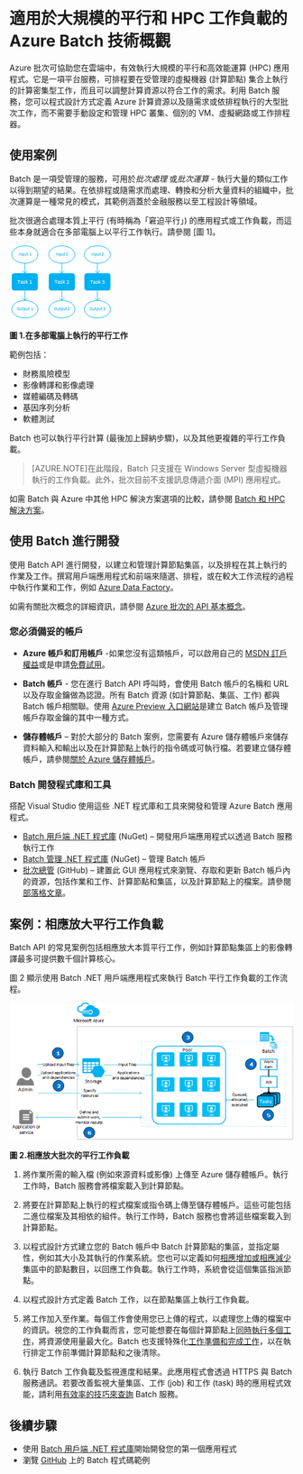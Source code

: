 <properties
	pageTitle="Azure 批次技術概觀 | Microsoft Azure"
	description="了解適用於大規模的平行和 HPC 工作負載之 Azure Batch 服務的概念、工作流程及案例"
	services="batch"
	documentationCenter=""
	authors="dlepow"
	manager="timlt"
	editor=""/>

<tags
	ms.service="batch"
	ms.workload="big-compute"
	ms.tgt_pltfrm="na"
	ms.devlang="na"
	ms.topic="get-started-article"
	ms.date="10/26/2015"
	ms.author="danlep"/>


# 適用於大規模的平行和 HPC 工作負載的 Azure Batch 技術概觀
Azure 批次可協助您在雲端中，有效執行大規模的平行和高效能運算 (HPC) 應用程式。它是一項平台服務，可排程要在受管理的虛擬機器 (計算節點) 集合上執行的計算密集型工作，而且可以調整計算資源以符合工作的需求。利用 Batch 服務，您可以程式設計方式定義 Azure 計算資源以及隨需求或依排程執行的大型批次工作，而不需要手動設定和管理 HPC 叢集、個別的 VM、虛擬網路或工作排程器。

## 使用案例

Batch 是一項受管理的服務，可用於*批次處理* 或*批次運算* - 執行大量的類似工作以得到期望的結果。在依排程或隨需求而處理、轉換和分析大量資料的組織中，批次運算是一種常見的模式，其範例涵蓋於金融服務以至工程設計等領域。

批次很適合處理本質上平行 (有時稱為「窘迫平行」) 的應用程式或工作負載，而這些本身就適合在多部電腦上以平行工作執行。請參閱 [圖 1]。

![平行工作][parallel]

**圖 1.在多部電腦上執行的平行工作**

範例包括：

* 財務風險模型
* 影像轉譯和影像處理
* 媒體編碼及轉碼
* 基因序列分析
* 軟體測試

Batch 也可以執行平行計算 (最後加上歸納步驟)，以及其他更複雜的平行工作負載。

>[AZURE.NOTE]在此階段，Batch 只支援在 Windows Server 型虛擬機器執行的工作負載。此外，批次目前不支援訊息傳遞介面 (MPI) 應用程式。

如需 Batch 與 Azure 中其他 HPC 解決方案選項的比較，請參閱 [Batch 和 HPC 解決方案](batch-hpc-solutions.md)。

## 使用 Batch 進行開發

使用 Batch API 進行開發，以建立和管理計算節點集區，以及排程在其上執行的作業及工作。撰寫用戶端應用程式和前端來隨選、排程，或在較大工作流程的過程中執行作業和工作，例如 [Azure Data Factory](https://azure.microsoft.com/documentation/services/data-factory/)。

如需有關批次概念的詳細資訊，請參閱 [Azure 批次的 API 基本概念](batch-api-basics.md)。

### 您必須備妥的帳戶

+ **Azure 帳戶和訂用帳戶** -如果您沒有這類帳戶，可以啟用自己的 [MSDN 訂戶權益](http://azure.microsoft.com/pricing/member-offers/msdn-benefits-details/)或是申請[免費試用](http://azure.microsoft.com/pricing/free-trial/)。

+ **Batch 帳戶** - 您在進行 Batch API 呼叫時，會使用 Batch 帳戶的名稱和 URL 以及存取金鑰做為認證。所有 Batch 資源 (如計算節點、集區、工作) 都與 Batch 帳戶相關聯。使用 [Azure Preview 入口網站](batch-account-create-portal.md)是建立 Batch 帳戶及管理帳戶存取金鑰的其中一種方式。

+ **儲存體帳戶** – 對於大部分的 Batch 案例，您需要有 Azure 儲存體帳戶來儲存資料輸入和輸出以及在計算節點上執行的指令碼或可執行檔。若要建立儲存體帳戶，請參閱[關於 Azure 儲存體帳戶](../storage/storage-create-storage-account.md)。

### Batch 開發程式庫和工具

搭配 Visual Studio 使用這些 .NET 程式庫和工具來開發和管理 Azure Batch 應用程式。

+ [Batch 用戶端 .NET 程式庫](http://www.nuget.org/packages/Azure.Batch/) (NuGet) – 開發用戶端應用程式以透過 Batch 服務執行工作
+ [Batch 管理 .NET 程式庫](http://www.nuget.org/packages/Microsoft.Azure.Management.Batch/) (NuGet) – 管理 Batch 帳戶
+ [批次總管](https://github.com/Azure/azure-batch-samples/tree/master/CSharp/BatchExplorer) (GitHub) – 建置此 GUI 應用程式來瀏覽、存取和更新 Batch 帳戶內的資源，包括作業和工作、計算節點和集區，以及計算節點上的檔案。請參閱[部落格文章](http://blogs.technet.com/b/windowshpc/archive/2015/01/20/azure-batch-explorer-sample-walkthrough.aspx)。


## 案例：相應放大平行工作負載

Batch API 的常見案例包括相應放大本質平行工作，例如計算節點集區上的影像轉譯最多可提供數千個計算核心。

圖 2 顯示使用 Batch .NET 用戶端應用程式來執行 Batch 平行工作負載的工作流程。


![工作項目工作流程][work_item_workflow]

**圖 2.相應放大批次的平行工作負載**

1.	將作業所需的輸入檔 (例如來源資料或影像) 上傳至 Azure 儲存體帳戶。執行工作時，Batch 服務會將檔案載入到計算節點。

2.	將要在計算節點上執行的程式檔案或指令碼上傳至儲存體帳戶。這些可能包括二進位檔案及其相依的組件。執行工作時，Batch 服務也會將這些檔案載入到計算節點。

3.	以程式設計方式建立您的 Batch 帳戶中 Batch 計算節點的集區，並指定屬性，例如其大小及其執行的作業系統。您也可以定義如何[相應增加或相應減少](batch-automatic-scaling.md)集區中的節點數目，以回應工作負載。執行工作時，系統會從這個集區指派節點。

4.	以程式設計方式定義 Batch 工作，以在節點集區上執行工作負載。

5.	將工作加入至作業。每個工作會使用您已上傳的程式，以處理您上傳的檔案中的資訊。視您的工作負載而言，您可能想要在每個計算節點上[同時執行多個工作](batch-parallel-node-tasks.md)，將資源使用量最大化。Batch 也支援特殊化[工作準備和完成工作](batch-job-prep-release.md)，以在執行排定工作前準備計算節點和之後清除。

6.	執行 Batch 工作負載及監視進度和結果。此應用程式會透過 HTTPS 與 Batch 服務通訊。若要改善監視大量集區、工作 (job) 和工作 (task) 時的應用程式效能，請利用[有效率的技巧來查詢](batch-efficient-list-queries.md) Batch 服務。






## 後續步驟

* 使用 [Batch 用戶端 .NET 程式庫](batch-dotnet-get-started.md)開始開發您的第一個應用程式
* 瀏覽 [GitHub](https://github.com/Azure/azure-batch-samples) 上的 Batch 程式碼範例

[parallel]: ./media/batch-technical-overview/parallel.png
[work_item_workflow]: ./media/batch-technical-overview/work_item_workflow.png

<!---HONumber=Nov15_HO1-->